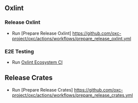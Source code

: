 ## Oxlint

### Release Oxlint

- Run [Prepare Release Oxlint] https://github.com/oxc-project/oxc/actions/workflows/prepare_release_oxlint.yml

### E2E Testing

- Run [Oxlint Ecosystem CI](https://github.com/oxc-project/oxlint-ecosystem-ci/actions/workflows/ecosystem-ci.yml)

## Release Crates

- Run [Prepare Release Crates] https://github.com/oxc-project/oxc/actions/workflows/prepare_release_crates.yml
